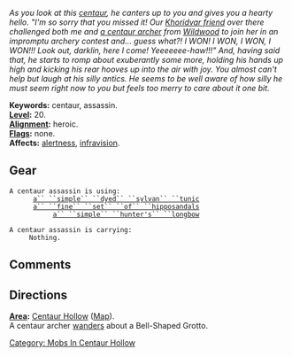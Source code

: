 *As you look at this [centaur](Centaurs "wikilink"), he canters up to
you and gives you a hearty hello. "I'm so sorry that you missed it! Our
[Khoridvar friend](Khoridvar_Archer "wikilink") over there challenged
both me and [a centaur archer](Centaur_Archer "wikilink") from
[Wildwood](:Category:_Wildwood "wikilink") to join her in an impromptu
archery contest and... guess what?! I WON! I WON, I WON, I WON!!! Look
out, darklin, here I come! Yeeeeeee-haw!!!" And, having said that, he
starts to romp about exuberantly some more, holding his hands up high
and kicking his rear hooves up into the air with joy. You almost can't
help but laugh at his silly antics. He seems to be well aware of how
silly he must seem right now to you but feels too merry to care about it
one bit.*

**Keywords:** centaur, assassin.  
**[Level](Level "wikilink"):** 20.  
**[Alignment](Alignment "wikilink"):** heroic.  
**[Flags](:Category:_Mob_Types "wikilink"):** none.  
**Affects:** [alertness](Alertness "wikilink"),
[infravision](Infravision "wikilink").  

## Gear

`A centaur assassin is using:`  
<worn on body>`      `[`a`` ``simple`` ``dyed`` ``sylvan`` ``tunic`](Simple_Dyed_Silvan_Tunic "wikilink")  
<worn on feet>`      `[`a`` ``fine`` ``set`` ``of`` ``hipposandals`](Fine_Set_Of_Hipposandals "wikilink")  
<wielded>`           `[`a`` ``simple`` ``hunter's`` ``longbow`](Simple_Hunter's_Longbow "wikilink")

`A centaur assassin is carrying:`  
`     Nothing.`

## Comments

## Directions

**[Area](:Category:_Areas "wikilink"):** [Centaur
Hollow](:Category:_Centaur_Hollow "wikilink")
([Map](Centaur_Hollow_Map "wikilink")).  
A centaur archer [wanders](Wandering_Mobs "wikilink") about a
Bell-Shaped Grotto.  

[Category: Mobs In Centaur
Hollow](Category:_Mobs_In_Centaur_Hollow "wikilink")
